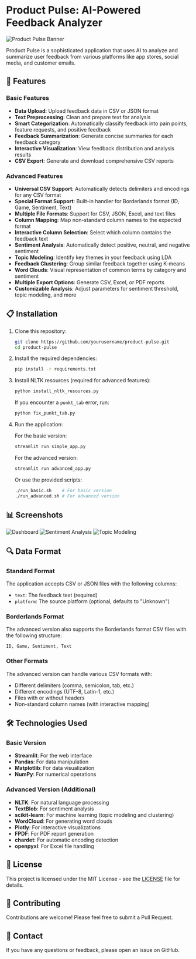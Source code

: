 # Product Pulse: AI-Powered Feedback Analyzer

![Product Pulse Banner](https://via.placeholder.com/1200x300/4a90e2/ffffff?text=Product+Pulse:+AI-Powered+Feedback+Analyzer)

Product Pulse is a sophisticated application that uses AI to analyze and summarize user feedback from various platforms like app stores, social media, and customer emails.

## 🌟 Features

### Basic Features
- **Data Upload**: Upload feedback data in CSV or JSON format
- **Text Preprocessing**: Clean and prepare text for analysis
- **Smart Categorization**: Automatically classify feedback into pain points, feature requests, and positive feedback
- **Feedback Summarization**: Generate concise summaries for each feedback category
- **Interactive Visualization**: View feedback distribution and analysis results
- **CSV Export**: Generate and download comprehensive CSV reports

### Advanced Features
- **Universal CSV Support**: Automatically detects delimiters and encodings for any CSV format
- **Special Format Support**: Built-in handler for Borderlands format (ID, Game, Sentiment, Text)
- **Multiple File Formats**: Support for CSV, JSON, Excel, and text files
- **Column Mapping**: Map non-standard column names to the expected format
- **Interactive Column Selection**: Select which column contains the feedback text
- **Sentiment Analysis**: Automatically detect positive, neutral, and negative sentiment
- **Topic Modeling**: Identify key themes in your feedback using LDA
- **Feedback Clustering**: Group similar feedback together using K-means
- **Word Clouds**: Visual representation of common terms by category and sentiment
- **Multiple Export Options**: Generate CSV, Excel, or PDF reports
- **Customizable Analysis**: Adjust parameters for sentiment threshold, topic modeling, and more

## 📋 Installation

1. Clone this repository:
   ```bash
   git clone https://github.com/yourusername/product-pulse.git
   cd product-pulse
   ```

2. Install the required dependencies:
   ```bash
   pip install -r requirements.txt
   ```

3. Install NLTK resources (required for advanced features):
   ```bash
   python install_nltk_resources.py
   ```

   If you encounter a `punkt_tab` error, run:
   ```bash
   python fix_punkt_tab.py
   ```

4. Run the application:
   
   For the basic version:
   ```bash
   streamlit run simple_app.py
   ```
   
   For the advanced version:
   ```bash
   streamlit run advanced_app.py
   ```

   Or use the provided scripts:
   ```bash
   ./run_basic.sh    # For basic version
   ./run_advanced.sh # For advanced version
   ```

## 📊 Screenshots

![Dashboard](https://via.placeholder.com/800x450/4a90e2/ffffff?text=Dashboard)
![Sentiment Analysis](https://via.placeholder.com/800x450/4a90e2/ffffff?text=Sentiment+Analysis)
![Topic Modeling](https://via.placeholder.com/800x450/4a90e2/ffffff?text=Topic+Modeling)

## 🔍 Data Format

### Standard Format
The application accepts CSV or JSON files with the following columns:
- `text`: The feedback text (required)
- `platform`: The source platform (optional, defaults to "Unknown")

### Borderlands Format
The advanced version also supports the Borderlands format CSV files with the following structure:
```
ID, Game, Sentiment, Text
```

### Other Formats
The advanced version can handle various CSV formats with:
- Different delimiters (comma, semicolon, tab, etc.)
- Different encodings (UTF-8, Latin-1, etc.)
- Files with or without headers
- Non-standard column names (with interactive mapping)

## 🛠️ Technologies Used

### Basic Version
- **Streamlit**: For the web interface
- **Pandas**: For data manipulation
- **Matplotlib**: For data visualization
- **NumPy**: For numerical operations

### Advanced Version (Additional)
- **NLTK**: For natural language processing
- **TextBlob**: For sentiment analysis
- **scikit-learn**: For machine learning (topic modeling and clustering)
- **WordCloud**: For generating word clouds
- **Plotly**: For interactive visualizations
- **FPDF**: For PDF report generation
- **chardet**: For automatic encoding detection
- **openpyxl**: For Excel file handling

## 📝 License

This project is licensed under the MIT License - see the [LICENSE](LICENSE) file for details.

## 🤝 Contributing

Contributions are welcome! Please feel free to submit a Pull Request.

## 📧 Contact

If you have any questions or feedback, please open an issue on GitHub.
